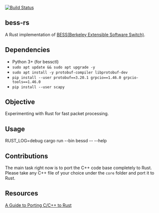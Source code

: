 [![Build Status](https://github.com/eshikafe/bess-rs/actions/workflows/rust.yml/badge.svg)](https://github.com/eshikafe/bess-rs/actions/workflows/rust.yml)


## bess-rs
A Rust implementation of [BESS(Berkeley Extensible Software Switch)](https://github.com/NetSys/bess).

## Dependencies
- Python 3+ (for bessctl)
- `sudo apt update && sudo apt upgrade -y`
- `sudo apt install -y protobuf-compiler libprotobuf-dev`
- `pip install --user protobuf==3.20.1 grpcio==1.46.0 grpcio-tools==1.46.0`
- `pip install --user scapy`

## Objective
Experimenting with Rust for fast packet processing.

## Usage
RUST_LOG=debug cargo run --bin bessd -- --help

## Contributions
The main task right now is to port the C++ code base completely to Rust.
Please take any C++ file of your choice under the `core` folder and port it to Rust.

## Resources
[A Guide to Porting C/C++ to Rust](https://locka99.gitbooks.io/a-guide-to-porting-c-to-rust/content/)
